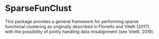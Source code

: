 # SparseFunClust
This package provides a general framework for performing sparse functional clustering as originally described in Floriello and Vitelli (2017), with the possibility of jointly handling data misalignment (see Vitelli, 2019).
